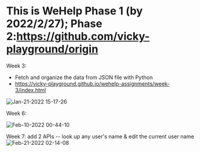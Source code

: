 # This is WeHelp Phase 1 (by 2022/2/27); Phase 2:https://github.com/vicky-playground/origin

Week 3:
- Fetch and organize the data from JSON file with Python
- https://vicky-playground.github.io/wehelp-assignments/week-3/index.html

![Jan-21-2022 15-17-26](https://user-images.githubusercontent.com/90204593/150483455-1a37ef22-9e42-4720-ac6f-3b73d39fc4a3.gif)


Week 6:

![Feb-10-2022 00-44-10](https://user-images.githubusercontent.com/90204593/153248108-d392254c-8253-4b32-8e0b-b063760af6b4.gif)

Week 7: add 2 APIs -- look up any user's name & edit the current user name
![Feb-21-2022 02-14-08](https://user-images.githubusercontent.com/90204593/154857566-cd689d6e-2210-4a61-980e-7d1cc3159480.gif)
